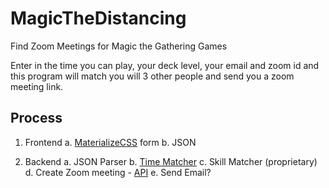 # MagicTheDistancing
Find Zoom Meetings for Magic the Gathering Games

Enter in the time you can play, your deck level, your email and zoom id and this program will match you will 3 other people and send you a zoom meeting link.

## Process
1. Frontend
a. [MaterializeCSS](https://materializecss.com/) form
b. JSON

2. Backend
a. JSON Parser
b. [Time Matcher](https://doodle.com)
c. Skill Matcher (proprietary)
d. Create Zoom meeting - [API](https://marketplace.zoom.us/docs/guides/tools-resources/zoom-apis)
e. Send Email?


